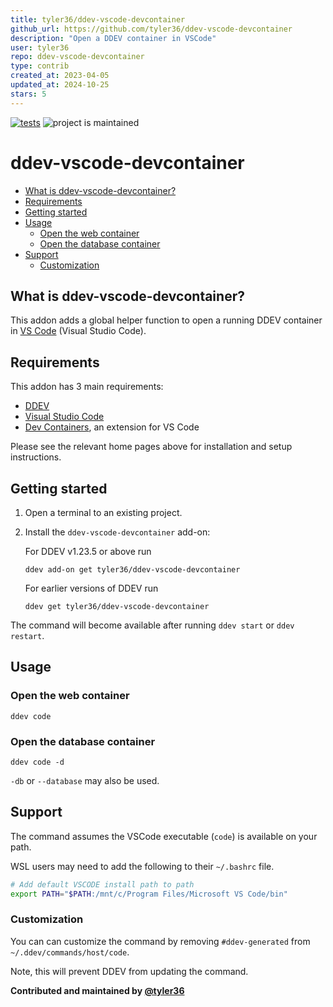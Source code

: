 ```yaml
---
title: tyler36/ddev-vscode-devcontainer
github_url: https://github.com/tyler36/ddev-vscode-devcontainer
description: "Open a DDEV container in VSCode"
user: tyler36
repo: ddev-vscode-devcontainer
type: contrib
created_at: 2023-04-05
updated_at: 2024-10-25
stars: 5
---
```


[![tests](https://github.com/ddev/ddev-addon-template/actions/workflows/tests.yml/badge.svg)](https://github.com/ddev/ddev-addon-template/actions/workflows/tests.yml) ![project is maintained](https://img.shields.io/maintenance/yes/2024.svg)

# ddev-vscode-devcontainer <!-- omit in toc -->

- [What is ddev-vscode-devcontainer?](#what-is-ddev-vscode-devcontainer)
- [Requirements](#requirements)
- [Getting started](#getting-started)
- [Usage](#usage)
   - [Open the web container](#open-the-web-container)
   - [Open the database container](#open-the-database-container)
- [Support](#support)
   - [Customization](#customization)

## What is ddev-vscode-devcontainer?

This addon adds a global helper function to open a running DDEV container in [VS Code](https://code.visualstudio.com/) (Visual Studio Code).

## Requirements

This addon has 3 main requirements:

- [DDEV](https://ddev.readthedocs.io/en/stable/)
- [Visual Studio Code](https://code.visualstudio.com/)
- [Dev Containers](https://marketplace.visualstudio.com/items?itemName=ms-vscode-remote.remote-containers), an extension for VS Code

Please see the relevant home pages above for installation and setup instructions.

## Getting started

1. Open a terminal to an existing project.
1. Install the `ddev-vscode-devcontainer` add-on:

   For DDEV v1.23.5 or above run

   ```shell
   ddev add-on get tyler36/ddev-vscode-devcontainer
   ```

   For earlier versions of DDEV run

   ```shell
   ddev get tyler36/ddev-vscode-devcontainer
   ```

The command will become available after running `ddev start` or `ddev restart`.

## Usage

### Open the web container

```shell
ddev code
```

### Open the database container

```shell
ddev code -d
```

`-db` or `--database` may also be used.

## Support

The command assumes the VSCode executable (`code`) is available on your path.

WSL users may need to add the following to their `~/.bashrc` file.

   ```bash
   # Add default VSCODE install path to path
   export PATH="$PATH:/mnt/c/Program Files/Microsoft VS Code/bin"
   ```

### Customization

You can can customize the command by removing `#ddev-generated` from `~/.ddev/commands/host/code`.

Note, this will prevent DDEV from updating the command.

**Contributed and maintained by [@tyler36](https://github.com/tyler36)**
